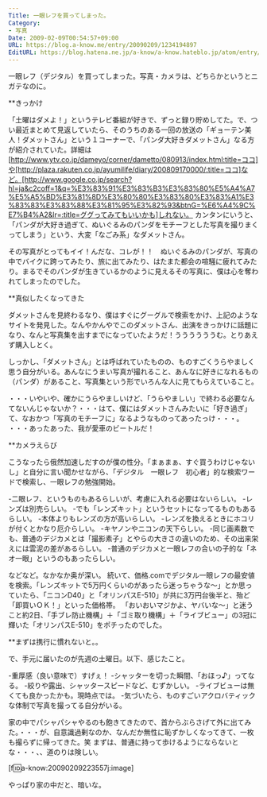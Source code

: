 ```yaml
---
Title: 一眼レフを買ってしまった。
Category:
- 写真
Date: 2009-02-09T00:54:57+09:00
URL: https://blog.a-know.me/entry/20090209/1234194897
EditURL: https://blog.hatena.ne.jp/a-know/a-know.hateblo.jp/atom/entry/12921228815727980138
---
```


一眼レフ（デジタル）を買ってしまった。写真・カメラは、どちらかというとニガテなのに。


**きっかけ

「土曜はダメよ！」というテレビ番組が好きで、ずっと録り貯めしてた。で、つい最近まとめて見返していたら、そのうちのある一回の放送の「ギョーテン美人！ダメットさん」という１コーナーで、「パンダ大好きダメットさん」なる方が紹介されていた。詳細は[http://www.ytv.co.jp/dameyo/corner/dametto/080913/index.html:title=ココ]や[http://plaza.rakuten.co.jp/ayumilife/diary/200809170000/:title=ココ]など。[http://www.google.co.jp/search?hl=ja&c2coff=1&q=%E3%83%91%E3%83%B3%E3%83%80%E5%A4%A7%E5%A5%BD%E3%81%8D%E3%80%80%E3%83%80%E3%83%A1%E3%83%83%E3%83%88%E3%81%95%E3%82%93&btnG=%E6%A4%9C%E7%B4%A2&lr=:title=ググってみてもいいかも]しれない。
カンタンにいうと、「パンダが大好き過ぎて、ぬいぐるみのパンダをモチーフとした写真を撮りまくってしまう」という、大変「なごみ系」なダメットさん。

その写真がとってもイイ！んだな、コレが！！　ぬいぐるみのパンダが、写真の中でバイクに跨ってみたり、旅に出てみたり、はたまた都会の喧騒に疲れてみたり。まるでそのパンダが生きているかのように見えるその写真に、僕は心を奪われてしまったのでした。


**真似したくなってきた

ダメットさんを見終わるなり、僕はすぐにグーグルで検索をかけ、上記のようなサイトを発見した。なんやかんやでこのダメットさん、出演をきっかけに話題になり、なんと写真集を出すまでになっていたようだ！ううううううむ。とりあえず購入しとく。

しっかし、「ダメットさん」とは呼ばれていたものの、ものすごくうらやましく思う自分がいる。あんなにうまい写真が撮れること、あんなに好きになれるもの（パンダ）があること、写真集という形でいろんな人に見てもらえていること。

・・・いやいや、確かにうらやましいけど、「うらやましい」で終わる必要なんてないんじゃないか？・・・はて、僕にはダメットさんみたいに「好き過ぎ」て、なおかつ「写真のモチーフに」なるようなものってあったっけ・・・。
・・・あったあった、我が愛車のビートルだ！


**カメラえらび

こうなったら俄然加速しだすのが僕の性分。「まぁまぁ、すぐ買うわけじゃないし」と自分に言い聞かせながら、「デジタル　一眼レフ　初心者」的な検索ワードで検索し、一眼レフの勉強開始。

-二眼レフ、というものもあるらしいが、考慮に入れる必要はないらしい。
-レンズは別売らしい。
-でも「レンズキット」というセットになってるものもあるらしい。
-本体よりもレンズの方が高いらしい。
-レンズを換えるときにホコリが付くとかなり厄介らしい。
-キヤノンやニコンの天下らしい。
-同じ画素数でも、普通のデジカメとは「撮影素子」とやらの大きさの違いのため、その出来栄えには雲泥の差があるらしい。
-普通のデジカメと一眼レフの合いの子的な「ネオ一眼」というのもあったらしい。

などなど。なかなか奥が深い。
続いて、価格.comでデジタル一眼レフの最安値を検索。「レンズキットで5万円くらいのがあったら迷っちゃうな〜」とか思っていたら、「ニコンD40」と「オリンパスE-510」が共に3万円台後半と、殆ど「即買いＯＫ！」といった価格帯。
「おいおいマジかよ、ヤバいな〜」と迷うこと約2日、「手ブレ防止機構」＋「ゴミ取り機構」＋「ライブビュー」の3冠に輝いた「オリンパスE-510」をポチったのでした。


**まずは携行に慣れないと。。

で、手元に届いたのが先週の土曜日。以下、感じたこと。

-重厚感（良い意味で）すげぇ！
-シャッターを切った瞬間、「おほっ♪」ってなる。
-絞りや露出、シャッタースピードなど、むずかしい。
-ライブビューは無くても良かったかも。現時点では。
-気づいたら、ものすごいアクロバティックな体制で写真を撮ってる自分がいる。

家の中でパシャパシャやるのも飽きてきたので、首からぶらさげて外に出てみた。・・・が、自意識過剰なのか、なんだか無性に恥ずかしくなってきて、一枚も撮らずに帰ってきた。笑
まずは、普通に持って歩けるようにならないとな・・・、、道のりは険しい。



[f:id:a-know:20090209223557j:image]


やっぱり家の中だと、暗いな。


<script src="https://moshi-moshi.moshimo.works/moshimoshi/a_know_blog/20090209-1234194897?title=%E4%B8%80%E7%9C%BC%E3%83%AC%E3%83%95%E3%82%92%E8%B2%B7%E3%81%A3%E3%81%A6%E3%81%97%E3%81%BE%E3%81%A3%E3%81%9F%E3%80%82"></script>
